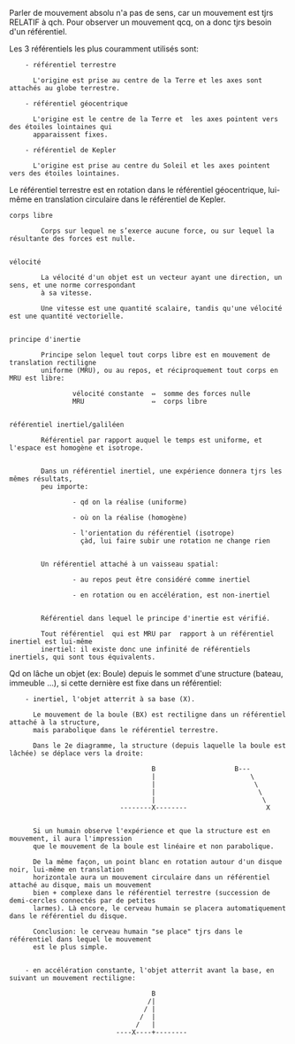 Parler de mouvement absolu n'a pas de sens, car un mouvement est tjrs RELATIF à qch.
Pour observer un mouvement qcq, on a donc tjrs besoin d'un référentiel.

Les 3 référentiels les plus couramment utilisés sont:

        - référentiel terrestre

          L'origine est prise au centre de la Terre et les axes sont attachés au globe terrestre.

        - référentiel géocentrique

          L'origine est le centre de la Terre et  les axes pointent vers des étoiles lointaines qui
          apparaissent fixes.

        - référentiel de Kepler

          L'origine est prise au centre du Soleil et les axes pointent vers des étoiles lointaines.

Le  référentiel terrestre  est  en  rotation dans  le  référentiel  géocentrique, lui-même  en
translation circulaire dans le référentiel de Kepler.


    corps libre

            Corps sur lequel ne s’exerce aucune force, ou sur lequel la résultante des forces est nulle.


    vélocité

            La vélocité d'un objet est un vecteur ayant une direction, un sens, et une norme correspondant
            à sa vitesse.

            Une vitesse est une quantité scalaire, tandis qu'une vélocité est une quantité vectorielle.


    principe d'inertie

            Principe selon lequel tout corps libre est en mouvement de translation rectiligne
            uniforme (MRU), ou au repos, et réciproquement tout corps en MRU est libre:

                    vélocité constante  ⇔  somme des forces nulle
                    MRU                 ⇔  corps libre


    référentiel inertiel/galiléen

            Référentiel par rapport auquel le temps est uniforme, et l'espace est homogène et isotrope.


            Dans un référentiel inertiel, une expérience donnera tjrs les mêmes résultats,
            peu importe:

                    - qd on la réalise (uniforme)

                    - où on la réalise (homogène)

                    - l'orientation du référentiel (isotrope)
                      çàd, lui faire subir une rotation ne change rien


            Un référentiel attaché à un vaisseau spatial:

                    - au repos peut être considéré comme inertiel

                    - en rotation ou en accélération, est non-inertiel


            Référentiel dans lequel le principe d'inertie est vérifié.

            Tout référentiel  qui est MRU par  rapport à un référentiel  inertiel est lui-même
            inertiel: il existe donc une infinité de référentiels inertiels, qui sont tous équivalents.


Qd on lâche un objet (ex: Boule) depuis le sommet d'une structure (bateau, immeuble …), si cette dernière
est fixe dans un référentiel:

        - inertiel, l'objet atterrit à sa base (X).

          Le mouvement de la boule (BX) est rectiligne dans un référentiel attaché à la structure,
          mais parabolique dans le référentiel terrestre.

          Dans le 2e diagramme, la structure (depuis laquelle la boule est lâchée) se déplace vers la droite:

                                        B                    B---
                                        |                        \
                                        |                         \
                                        |                          \
                                        |                           \
                                --------X--------                    X


          Si un humain observe l'expérience et que la structure est en mouvement, il aura l'impression
          que le mouvement de la boule est linéaire et non parabolique.

          De la même façon, un point blanc en rotation autour d'un disque noir, lui-même en translation
          horizontale aura un mouvement circulaire dans un référentiel attaché au disque, mais un mouvement
          bien + complexe dans le référentiel terrestre (succession de demi-cercles connectés par de petites
          larmes). Là encore, le cerveau humain se placera automatiquement dans le référentiel du disque.

          Conclusion: le cerveau humain "se place" tjrs dans le référentiel dans lequel le mouvement
          est le plus simple.


        - en accélération constante, l'objet atterrit avant la base, en suivant un mouvement rectiligne:

                                        B
                                       /|
                                      / |
                                     /  |
                                    /   |
                               ----X----+--------
